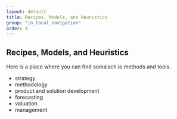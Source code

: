 ```yaml
---
layout: default
title: Recipes, Models, and Heuristics
group: "in_local_navigation"
order: 4
---
```

## Recipes, Models, and Heuristics

Here is a place where you can find somaisch.io methods and tools.

- strategy
- methodology
- product and solution development
- forecasting
- valuation
- management
